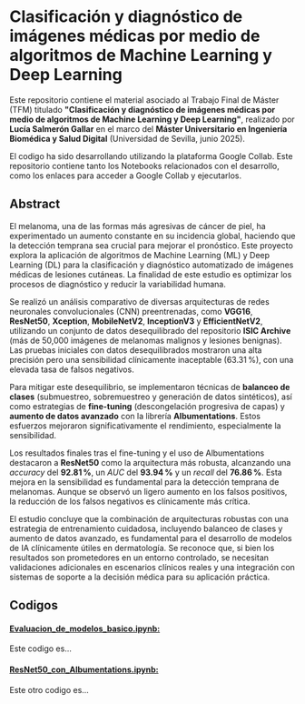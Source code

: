 # Clasificación y diagnóstico de imágenes médicas por medio de algoritmos de Machine Learning y Deep Learning

Este repositorio contiene el material asociado al Trabajo Final de Máster (TFM) titulado **"Clasificación y diagnóstico de imágenes médicas por medio de algoritmos de Machine Learning y Deep Learning"**, realizado por **Lucía Salmerón Gallar** en el marco del **Máster Universitario en Ingeniería Biomédica y Salud Digital** (Universidad de Sevilla, junio 2025).

El codigo ha sido desarrollando utilizando la plataforma Google Collab. Este repositorio contiene tanto los Notebooks relacionados con el desarrollo, como los enlaces para acceder a Google Collab y ejecutarlos.

## Abstract

El melanoma, una de las formas más agresivas de cáncer de piel, ha experimentado un aumento constante en su incidencia global, haciendo que la detección temprana sea crucial para mejorar el pronóstico. Este proyecto explora la aplicación de algoritmos de Machine Learning (ML) y Deep Learning (DL) para la clasificación y diagnóstico automatizado de imágenes médicas de lesiones cutáneas. La finalidad de este estudio es optimizar los procesos de diagnóstico y reducir la variabilidad humana.

Se realizó un análisis comparativo de diversas arquitecturas de redes neuronales convolucionales (CNN) preentrenadas, como **VGG16**, **ResNet50**, **Xception**, **MobileNetV2**, **InceptionV3** y **EfficientNetV2**, utilizando un conjunto de datos desequilibrado del repositorio **ISIC Archive** (más de 50,000 imágenes de melanomas malignos y lesiones benignas). Las pruebas iniciales con datos desequilibrados mostraron una alta precisión pero una sensibilidad clínicamente inaceptable (63.31 %), con una elevada tasa de falsos negativos.

Para mitigar este desequilibrio, se implementaron técnicas de **balanceo de clases** (submuestreo, sobremuestreo y generación de datos sintéticos), así como estrategias de **fine-tuning** (descongelación progresiva de capas) y **aumento de datos avanzado** con la librería **Albumentations**. Estos esfuerzos mejoraron significativamente el rendimiento, especialmente la sensibilidad.

Los resultados finales tras el fine-tuning y el uso de Albumentations destacaron a **ResNet50** como la arquitectura más robusta, alcanzando una *accuracy* del **92.81 %**, un *AUC* del **93.94 %** y un *recall* del **76.86 %**. Esta mejora en la sensibilidad es fundamental para la detección temprana de melanomas. Aunque se observó un ligero aumento en los falsos positivos, la reducción de los falsos negativos es clínicamente más crítica.

El estudio concluye que la combinación de arquitecturas robustas con una estrategia de entrenamiento cuidadosa, incluyendo balanceo de clases y aumento de datos avanzado, es fundamental para el desarrollo de modelos de IA clínicamente útiles en dermatología. Se reconoce que, si bien los resultados son prometedores en un entorno controlado, se necesitan validaciones adicionales en escenarios clínicos reales y una integración con sistemas de soporte a la decisión médica para su aplicación práctica.

## Codigos

#### [Evaluacion_de_modelos_basico.ipynb:](https://github.com/luciasalmeron/TFM_Ingenieria_Biomedica_y_Salud_Digital/blob/main/Evaluacion_de_modelos_basico.ipynb)

Este codigo es...


#### [ResNet50_con_Albumentations.ipynb:](https://github.com/luciasalmeron/TFM_Ingenieria_Biomedica_y_Salud_Digital/blob/main/ResNet50_con_Albumentations.ipynb)

Este otro codigo es...
